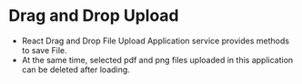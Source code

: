 # Drag and Drop Upload 

- React Drag and Drop File Upload Application service provides methods to save File.  
- At the same time, selected pdf and png files uploaded in this application can be deleted after loading.
 
